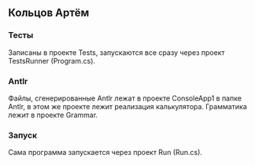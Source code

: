 ## Кольцов Артём
### Тесты
Записаны в проекте Tests, запускаются все сразу через проект TestsRunner (Program.cs).
### Antlr
Файлы, сгенерированные Antlr лежат в проекте ConsoleApp1 в папке Antlr, в этом же проекте лежит реализация калькулятора. Грамматика лежит в проекте Grammar.
### Запуск
Сама программа запускается через проект Run (Run.cs). 